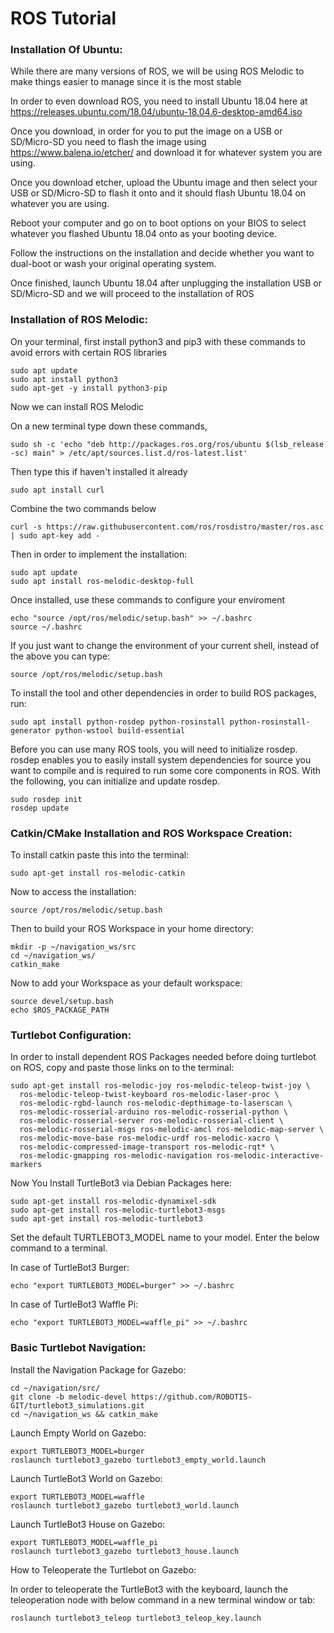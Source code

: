 # ROS Tutorial
### Installation Of Ubuntu:
While there are many versions of ROS, we will be using ROS Melodic to make things easier to manage since it is the most stable

In order to even download ROS, you need to install Ubuntu 18.04 here at https://releases.ubuntu.com/18.04/ubuntu-18.04.6-desktop-amd64.iso 

Once you download, in order for you to put the image on a USB or SD/Micro-SD you need to flash the image using https://www.balena.io/etcher/ and download it for whatever system you are using.

Once you download etcher, upload the Ubuntu image and then select your USB or SD/Micro-SD to flash it onto and it should flash Ubuntu 18.04 on whatever you are using.

Reboot your computer and go on to boot options on your BIOS to select whatever you flashed Ubuntu 18.04 onto as your booting device.

Follow the instructions on the installation and decide whether you want to dual-boot or wash your original operating system.

Once finished, launch Ubuntu 18.04 after unplugging the installation USB or SD/Micro-SD and we will proceed to the installation of ROS

### Installation of ROS Melodic:

On your terminal, first install python3 and pip3 with these commands to avoid errors with certain ROS libraries

```
sudo apt update
sudo apt install python3
sudo apt-get -y install python3-pip
```

Now we can install ROS Melodic

On a new terminal type down these commands,

```
sudo sh -c 'echo "deb http://packages.ros.org/ros/ubuntu $(lsb_release -sc) main" > /etc/apt/sources.list.d/ros-latest.list'
```

Then type this if haven't installed it already
```
sudo apt install curl
```
Combine the two commands below

```
curl -s https://raw.githubusercontent.com/ros/rosdistro/master/ros.asc | sudo apt-key add -
```

Then in order to implement the installation:

```
sudo apt update
sudo apt install ros-melodic-desktop-full
```

Once installed, use these commands to configure your enviroment

```
echo "source /opt/ros/melodic/setup.bash" >> ~/.bashrc
source ~/.bashrc
```
If you just want to change the environment of your current shell, instead of the above you can type:

```
source /opt/ros/melodic/setup.bash
```

To install the tool and other dependencies in order to build ROS packages, run:

```
sudo apt install python-rosdep python-rosinstall python-rosinstall-generator python-wstool build-essential
```

Before you can use many ROS tools, you will need to initialize rosdep. rosdep enables you to easily install system dependencies for source you want to compile and is required to run some core components in ROS. With the following, you can initialize and update rosdep.

```
sudo rosdep init
rosdep update
```

### Catkin/CMake Installation and ROS Workspace Creation:

To install catkin paste this into the terminal:
```
sudo apt-get install ros-melodic-catkin
```
Now to access the installation:
```
source /opt/ros/melodic/setup.bash
```
Then to build your ROS Workspace in your home directory:
```
mkdir -p ~/navigation_ws/src
cd ~/navigation_ws/
catkin_make
```

Now to add your Workspace as your default workspace:
```
source devel/setup.bash
echo $ROS_PACKAGE_PATH
```

### Turtlebot Configuration:

In order to install dependent ROS Packages needed before doing turtlebot on ROS, copy and paste those links on to the terminal:

```
sudo apt-get install ros-melodic-joy ros-melodic-teleop-twist-joy \
  ros-melodic-teleop-twist-keyboard ros-melodic-laser-proc \
  ros-melodic-rgbd-launch ros-melodic-depthimage-to-laserscan \
  ros-melodic-rosserial-arduino ros-melodic-rosserial-python \
  ros-melodic-rosserial-server ros-melodic-rosserial-client \
  ros-melodic-rosserial-msgs ros-melodic-amcl ros-melodic-map-server \
  ros-melodic-move-base ros-melodic-urdf ros-melodic-xacro \
  ros-melodic-compressed-image-transport ros-melodic-rqt* \
  ros-melodic-gmapping ros-melodic-navigation ros-melodic-interactive-markers
```
Now You Install TurtleBot3 via Debian Packages here:
```
sudo apt-get install ros-melodic-dynamixel-sdk
sudo apt-get install ros-melodic-turtlebot3-msgs
sudo apt-get install ros-melodic-turtlebot3
```
Set the default TURTLEBOT3_MODEL name to your model. Enter the below command to a terminal.

In case of TurtleBot3 Burger:
```
echo "export TURTLEBOT3_MODEL=burger" >> ~/.bashrc
```
In case of TurtleBot3 Waffle Pi:
```
echo "export TURTLEBOT3_MODEL=waffle_pi" >> ~/.bashrc
```
### Basic Turtlebot Navigation:

Install the Navigation Package for Gazebo:

```
cd ~/navigation/src/
git clone -b melodic-devel https://github.com/ROBOTIS-GIT/turtlebot3_simulations.git
cd ~/navigation_ws && catkin_make
```

Launch Empty World on Gazebo:

```
export TURTLEBOT3_MODEL=burger
roslaunch turtlebot3_gazebo turtlebot3_empty_world.launch
```
Launch TurtleBot3 World on Gazebo:

```
export TURTLEBOT3_MODEL=waffle
roslaunch turtlebot3_gazebo turtlebot3_world.launch
```
Launch TurtleBot3 House on Gazebo:

```
export TURTLEBOT3_MODEL=waffle_pi
roslaunch turtlebot3_gazebo turtlebot3_house.launch
```
How to Teleoperate the Turtlebot on Gazebo:

In order to teleoperate the TurtleBot3 with the keyboard, launch the teleoperation node with below command in a new terminal window or tab:

```
roslaunch turtlebot3_teleop turtlebot3_teleop_key.launch
```

